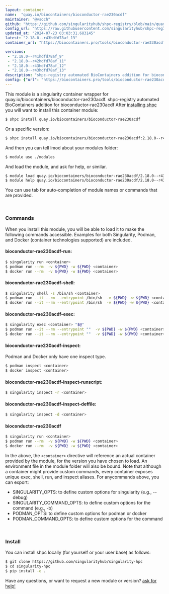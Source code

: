 ```yaml
---
layout: container
name:  "quay.io/biocontainers/bioconductor-rae230acdf"
maintainer: "@vsoch"
github: "https://github.com/singularityhub/shpc-registry/blob/main/quay.io/biocontainers/bioconductor-rae230acdf/container.yaml"
config_url: "https://raw.githubusercontent.com/singularityhub/shpc-registry/main/quay.io/biocontainers/bioconductor-rae230acdf/container.yaml"
updated_at: "2024-07-23 03:03:31.683145"
latest: "2.18.0--r43hdfd78af_13"
container_url: "https://biocontainers.pro/tools/bioconductor-rae230acdf"

versions:
 - "2.18.0--r41hdfd78af_9"
 - "2.18.0--r42hdfd78af_11"
 - "2.18.0--r43hdfd78af_12"
 - "2.18.0--r43hdfd78af_13"
description: "shpc-registry automated BioContainers addition for bioconductor-rae230acdf"
config: {"url": "https://biocontainers.pro/tools/bioconductor-rae230acdf", "maintainer": "@vsoch", "description": "shpc-registry automated BioContainers addition for bioconductor-rae230acdf", "latest": {"2.18.0--r43hdfd78af_13": "sha256:00fd06c34b5555eb214d559e6185280b12e27f862c0553d4da3b1afec1edfe22"}, "tags": {"2.18.0--r41hdfd78af_9": "sha256:ba957a7bce45ef984a957dd55b1f8ad3f73680352069f0b5ed4010f67b9fa9eb", "2.18.0--r42hdfd78af_11": "sha256:46fe7d8d096c241c6347b4f01cfc9645ddc9cd5bd26c78aac3e4f99df1101cfa", "2.18.0--r43hdfd78af_12": "sha256:d8363c63f0d3beedcaeadd7c297b09a257453b269c0d544e5118eb889aafbcc3", "2.18.0--r43hdfd78af_13": "sha256:00fd06c34b5555eb214d559e6185280b12e27f862c0553d4da3b1afec1edfe22"}, "docker": "quay.io/biocontainers/bioconductor-rae230acdf"}
---
```


This module is a singularity container wrapper for quay.io/biocontainers/bioconductor-rae230acdf.
shpc-registry automated BioContainers addition for bioconductor-rae230acdf
After [installing shpc](#install) you will want to install this container module:


```bash
$ shpc install quay.io/biocontainers/bioconductor-rae230acdf
```

Or a specific version:

```bash
$ shpc install quay.io/biocontainers/bioconductor-rae230acdf:2.18.0--r43hdfd78af_13
```

And then you can tell lmod about your modules folder:

```bash
$ module use ./modules
```

And load the module, and ask for help, or similar.

```bash
$ module load quay.io/biocontainers/bioconductor-rae230acdf/2.18.0--r43hdfd78af_13
$ module help quay.io/biocontainers/bioconductor-rae230acdf/2.18.0--r43hdfd78af_13
```

You can use tab for auto-completion of module names or commands that are provided.

<br>

### Commands

When you install this module, you will be able to load it to make the following commands accessible.
Examples for both Singularity, Podman, and Docker (container technologies supported) are included.

#### bioconductor-rae230acdf-run:

```bash
$ singularity run <container>
$ podman run --rm  -v ${PWD} -w ${PWD} <container>
$ docker run --rm  -v ${PWD} -w ${PWD} <container>
```

#### bioconductor-rae230acdf-shell:

```bash
$ singularity shell -s /bin/sh <container>
$ podman run --it --rm --entrypoint /bin/sh  -v ${PWD} -w ${PWD} <container>
$ docker run --it --rm --entrypoint /bin/sh  -v ${PWD} -w ${PWD} <container>
```

#### bioconductor-rae230acdf-exec:

```bash
$ singularity exec <container> "$@"
$ podman run --it --rm --entrypoint ""  -v ${PWD} -w ${PWD} <container> "$@"
$ docker run --it --rm --entrypoint ""  -v ${PWD} -w ${PWD} <container> "$@"
```

#### bioconductor-rae230acdf-inspect:

Podman and Docker only have one inspect type.

```bash
$ podman inspect <container>
$ docker inspect <container>
```

#### bioconductor-rae230acdf-inspect-runscript:

```bash
$ singularity inspect -r <container>
```

#### bioconductor-rae230acdf-inspect-deffile:

```bash
$ singularity inspect -d <container>
```



#### bioconductor-rae230acdf

```bash
$ singularity run <container>
$ podman run --rm  -v ${PWD} -w ${PWD} <container>
$ docker run --rm  -v ${PWD} -w ${PWD} <container>
```


In the above, the `<container>` directive will reference an actual container provided
by the module, for the version you have chosen to load. An environment file in the
module folder will also be bound. Note that although a container
might provide custom commands, every container exposes unique exec, shell, run, and
inspect aliases. For anycommands above, you can export:

 - SINGULARITY_OPTS: to define custom options for singularity (e.g., --debug)
 - SINGULARITY_COMMAND_OPTS: to define custom options for the command (e.g., -b)
 - PODMAN_OPTS: to define custom options for podman or docker
 - PODMAN_COMMAND_OPTS: to define custom options for the command

<br>

### Install

You can install shpc locally (for yourself or your user base) as follows:

```bash
$ git clone https://github.com/singularityhub/singularity-hpc
$ cd singularity-hpc
$ pip install -e .
```

Have any questions, or want to request a new module or version? [ask for help!](https://github.com/singularityhub/singularity-hpc/issues)